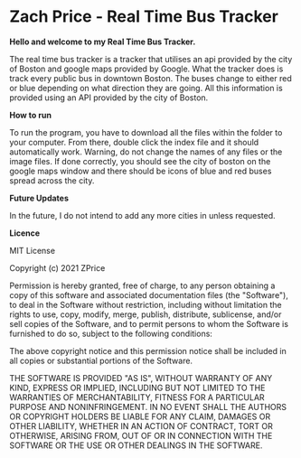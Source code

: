 # Zach Price - Real Time Bus Tracker

**Hello and welcome to my Real Time Bus Tracker.**

The real time bus tracker is a tracker that utilises an api provided by the city of Boston and google maps provided by Google. What the tracker does is track every public bus in downtown Boston. The buses change to either red or blue depending on what direction they are going. All this information is provided using an API provided by the city of Boston.

**How to run**

To run the program, you have to download all the files within the folder to your computer. From there, double click the index file and it should automatically work. Warning, do not change the names of any files or the image files. If done correctly, you should see the city of boston on the google maps window and there should be icons of blue and red buses spread across the city.

**Future Updates**

In the future, I do not intend to add any more cities in unless requested.

**Licence**

MIT License

Copyright (c) 2021 ZPrice

Permission is hereby granted, free of charge, to any person obtaining a copy
of this software and associated documentation files (the "Software"), to deal
in the Software without restriction, including without limitation the rights
to use, copy, modify, merge, publish, distribute, sublicense, and/or sell
copies of the Software, and to permit persons to whom the Software is
furnished to do so, subject to the following conditions:

The above copyright notice and this permission notice shall be included in all
copies or substantial portions of the Software.

THE SOFTWARE IS PROVIDED "AS IS", WITHOUT WARRANTY OF ANY KIND, EXPRESS OR
IMPLIED, INCLUDING BUT NOT LIMITED TO THE WARRANTIES OF MERCHANTABILITY,
FITNESS FOR A PARTICULAR PURPOSE AND NONINFRINGEMENT. IN NO EVENT SHALL THE
AUTHORS OR COPYRIGHT HOLDERS BE LIABLE FOR ANY CLAIM, DAMAGES OR OTHER
LIABILITY, WHETHER IN AN ACTION OF CONTRACT, TORT OR OTHERWISE, ARISING FROM,
OUT OF OR IN CONNECTION WITH THE SOFTWARE OR THE USE OR OTHER DEALINGS IN THE
SOFTWARE.
